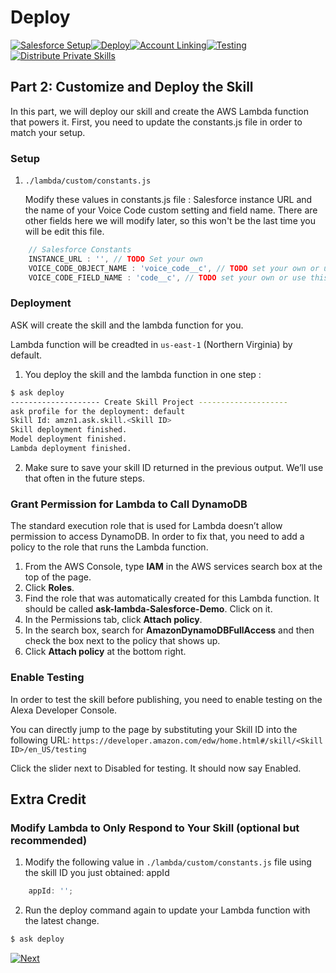 # Deploy
 
[![Salesforce Setup](https://m.media-amazon.com/images/G/01/mobile-apps/dex/alexa/alexa-skills-kit/tutorials/tutorial-page-marker-1-done._TTH_.png)](./1-salesforce-setup.md)[![Deploy](https://m.media-amazon.com/images/G/01/mobile-apps/dex/alexa/alexa-skills-kit/tutorials/tutorial-page-marker-2-on._TTH_.png)](./2-deploy.md)[![Account Linking](https://m.media-amazon.com/images/G/01/mobile-apps/dex/alexa/alexa-skills-kit/tutorials/tutorial-page-marker-3-off._TTH_.png)](./3-account-linking.md)[![Testing](https://m.media-amazon.com/images/G/01/mobile-apps/dex/alexa/alexa-skills-kit/tutorials/tutorial-page-marker-4-off._TTH_.png)](./4-testing.md)[![Distribute Private Skills](https://m.media-amazon.com/images/G/01/mobile-apps/dex/alexa/alexa-skills-kit/tutorials/tutorial-page-marker-5-off._TTH_.png)](./5-distribute-private-skills.md)

## Part 2: Customize and Deploy the Skill 

In this part, we will deploy our skill and create the AWS Lambda function that powers it. First, you need to update the constants.js file in order to match your setup.

### Setup

1. ```./lambda/custom/constants.js```

   Modify these values in constants.js file : Salesforce instance URL and the name of your Voice Code custom setting and field name. There are other fields here we will modify later, so this won't be the last time you will be edit this file.

```javascript
    // Salesforce Constants
    INSTANCE_URL : '', // TODO Set your own
    VOICE_CODE_OBJECT_NAME : 'voice_code__c', // TODO set your own or use this value when configuring Salesforce
    VOICE_CODE_FIELD_NAME : 'code__c', // TODO set your own or use this value when configuring Salesforce
```


### Deployment

ASK will create the skill and the lambda function for you.

Lambda function will be creadted in ```us-east-1``` (Northern Virginia) by default.

1. You deploy the skill and the lambda function in one step :

```bash
$ ask deploy 
-------------------- Create Skill Project --------------------
ask profile for the deployment: default
Skill Id: amzn1.ask.skill.<Skill ID>
Skill deployment finished.
Model deployment finished.
Lambda deployment finished.
```

2. Make sure to save your skill ID returned in the previous output. We’ll use that often in the future steps.

### Grant Permission for Lambda to Call DynamoDB

The standard execution role that is used for Lambda doesn’t allow permission to access DynamoDB. In order to fix that, you need to add a policy to the role that runs the Lambda function. 

1. From the AWS Console, type **IAM** in the AWS services search box at the top of the page.
2. Click **Roles**.
3. Find the role that was automatically created for this Lambda function. It should be called **ask-lambda-Salesforce-Demo**. Click on it.
4. In the Permissions tab, click **Attach policy**.
5. In the search box, search for **AmazonDynamoDBFullAccess** and then check the box next to the policy that shows up.
6. Click **Attach policy** at the bottom right.

### Enable Testing

In order to test the skill before publishing, you need to enable testing on the  Alexa Developer Console.

You can directly jump to the page by substituting your Skill ID into the following URL: ```https://developer.amazon.com/edw/home.html#/skill/<Skill ID>/en_US/testing```

Click the slider next to Disabled for testing. It should now say Enabled.

## Extra Credit

### Modify Lambda to Only Respond to Your Skill (optional but recommended)

1. Modify the following value in ```./lambda/custom/constants.js``` file using the skill ID you just obtained: appId

```javascript
    appId: '';
```
2. Run the deploy command again to update your Lambda function with the latest change.

```bash
$ ask deploy 
```

[![Next](https://m.media-amazon.com/images/G/01/mobile-apps/dex/alexa/alexa-skills-kit/tutorials/button-next._TTH_.png)](./3-account-linking.md)

